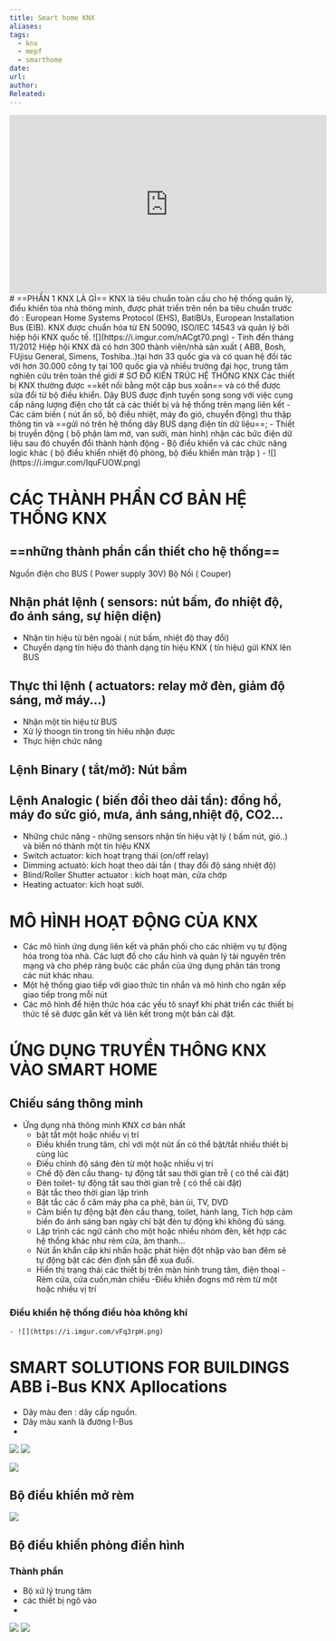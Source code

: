 ```yaml
---
title: Smart home KNX
aliases: 
tags:
  - knx
  - mepf
  - smarthome
date: 
url: 
author: 
Releated:
---
```


<iframe width="560" height="315" src="https://www.youtube.com/embed/lJ6s1hvzAuk?si=KLUcNHQvAyBjnnnh" title="YouTube video player" frameborder="0" allow="accelerometer; autoplay; clipboard-write; encrypted-media; gyroscope; picture-in-picture; web-share" referrerpolicy="strict-origin-when-cross-origin" allowfullscreen></iframe>
# ==PHẦN 1 KNX LÀ GÌ==
KNX là tiêu chuẩn toàn cầu cho hệ thống quản lý, điểu khiển tòa nhà thông minh, được phát triển trên nền ba tiêu chuẩn trước đó : European Home Systems Protocol (EHS), BatiBUs, European Installation Bus (EIB). KNX được chuẩn hóa từ EN 50090, ISO/IEC 14543 và quản lý bởi hiệp hội KNX quốc tế.
![](https://i.imgur.com/nACgt70.png)
- Tính đến tháng 11/2012 Hiệp hội KNX đã có hơn 300 thành viên/nhà sản xuất ( ABB, Bosh, FUjisu General, Simens, Toshiba..)tại hơn 33 quốc gia và có quan hệ đối tác với hơn 30.000 công ty tại 100 quốc gia và nhiều trường đại học, trung tâm nghiên cứu trên toàn thế giới
# SƠ ĐỒ KIẾN TRÚC HỆ THỐNG KNX
Các thiết bị KNX thường được ==kết nối bằng một cặp bus xoắn== và có thể được sửa đổi từ bộ điều khiển. Dây BUS được định tuyến song song với việc cung cấp năng lượng điện cho tất cả các thiết bị và hệ thống trên mạng liên kết
- Các cảm biến ( nút ấn số, bộ điều nhiệt, máy đo gió, chuyển động) thu thập thông tin và ==gửi nó trên hệ thống dây BUS dạng điện tín dữ liệu==;
- Thiết bị truyền động ( bộ phận làm mờ, van sưởi, màn hình) nhận các bức điện dữ liệu sau đó chuyển đổi thành hành động
- Bộ điều khiển và các chức năng logic khác ( bộ điều khiển nhiệt độ phòng, bộ điều khiển màn trập )
- ![](https://i.imgur.com/IquFUOW.png)

# CÁC THÀNH PHẦN CƠ BẢN HỆ THỐNG KNX
## ==những thành phần cần thiết cho hệ thống==
Nguồn điện cho BUS ( Power supply 30V)
Bộ Nối ( Couper)
## Nhận phát lệnh ( sensors: nút bấm, đo nhiệt độ, đo ánh sáng, sự hiện diện)
- Nhận tín hiệu từ bên ngoài ( nút bấm, nhiệt độ thay đổi)
- Chuyển dạng tín hiệu đó thành dạng tín hiệu KNX ( tín hiệu) gửi KNX lên BUS
## Thực thi lệnh ( actuators: relay mở đèn, giảm độ sáng, mở máy...)
- Nhận một tín hiệu từ BUS
- Xử lý thoogn tin trong tín hiêu nhận được
- Thực hiện chức năng
## Lệnh Binary ( tắt/mở): Nút bẩm
## Lệnh Analogic ( biến đổi theo dải tần): đồng hồ, máy đo sức gió, mưa, ánh sáng,nhiệt độ, CO2...

- Những chức năng - những sensors nhận tín hiệu vật lý ( bấm nút, gió..) và biến nó thành một tín hiệu KNX
- Switch actuator: kích hoạt trạng thái (on/off relay)
- Dimming actuatỏ: kích hoạt theo dải tần ( thay đổi độ sáng nhiệt độ)
- Blind/Roller Shutter actuator : kích hoạt màn, cửa chớp
- Heating actuator: kích hoạt sưởi.
# MÔ HÌNH HOẠT ĐỘNG CỦA KNX
- Các mô hình ứng dụng liên kết và phân phối cho các nhiệm vụ tự động hóa trong tòa nhà. Các lượt đồ cho cấu hình và quản lý tài nguyên trên mạng và cho phép ràng buộc các phần của ứng dụng phân tán trong các nút khác nhau.
- Một hệ thống giao tiếp với giao thức tin nhắn và mô hình cho ngăn xếp giao tiếp trong mỗi nút 
- Các mô hình để hiện thức hóa các yếu tô snayf khi phát triển các thiết bị thức tế sẽ được gắn kết và liên kết trong một bản cài đặt.
# ỨNG DỤNG TRUYỀN THÔNG KNX VÀO SMART HOME
## Chiếu sáng thông minh
- Ứng dụng nhà thông minh KNX cơ bản nhất
	- bật tắt một hoặc nhiều vị trí
	- Điều khiển trung tâm, chỉ với một nút ấn có thể bật/tắt nhiều thiết bị cùng lúc
	- Điều chỉnh độ sáng đèn từ một hoặc nhiều vị trí
	- Chế độ đèn cầu thang- tự động tắt sau thời gian trễ ( có thể cài đặt)
	- Đèn toilet- tự động tắt sau thời gian trễ ( có thể cài đặt)
	- Bật tắc theo thời gian lập trình
	- Bật tắc các ổ căm máy pha ca phê, bàn ủi, TV, DVD
	- Cảm biến tự động bật đèn cầu thang, toilet, hành lang, Tích hợp cảm biến đo ánh sáng ban ngày chỉ bật đèn tự động khi không đủ sáng.
	- Lập trình các ngữ cảnh cho một hoặc nhiều nhóm đèn, kết hợp các hệ thống khác như rèm cửa, âm thanh...
	- Nút ẩn khẩn cấp khi nhấn hoặc phát hiện đột nhập vào ban đêm sẽ tự động bật các đèn định sẵn để xua đuổi.
	- Hiển thị trạng thái các thiết bị trên màn hình trung tâm, điện thoại
	-Rèm cửa, cửa cuốn,màn chiếu
		-Điều khiển đogns mở rèm từ một hoặc nhiều vị trí
###  Điều khiển hệ thống điều hòa không khí
	- ![](https://i.imgur.com/vFq3rpH.png)

# SMART SOLUTIONS FOR BUILDINGS ABB i-Bus KNX Apllocations

- Dây màu đen : dây cấp nguồn.
- Dây màu xanh là đường I-Bus
- 
![](https://i.imgur.com/QGSUfPi.png)
![](https://i.imgur.com/SUi7ud3.png)

![](https://i.imgur.com/U2WDM9i.png)
## Bộ điều khiển mở rèm
![](https://i.imgur.com/wNgRfk6.png)
## Bộ điều khiển phòng điển hình
 ### Thành phần
 - Bộ xử lý trung tâm
 - các thiết bị ngõ vào
 - 
![](https://i.imgur.com/01r2lRG.png)
![](https://i.imgur.com/gdrL8X0.png)
